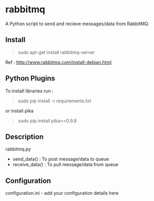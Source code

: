 rabbitmq
========

A Python script to send and recieve messages/data from RabbitMQ.

## Install 
>sudo apt-get install rabbitmq-server

Ref : http://www.rabbitmq.com/install-debian.html

## Python Plugins
To install libraries run : 
> sudo pip install -r requirements.txt
 
 or install pika
 
 > sudo pip install pika==0.9.8

## Description
   rabbitmq.py
   - send_data() : To post message/data to queue
   - receive_data() : To pull message/data from queue
   
## Configuration
   configuration.ini -  add your configuration details here 



